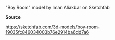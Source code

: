 "Boy Room" model by Iman Aliakbar on Sketchfab

**Source**

https://sketchfab.com/3d-models/boy-room-19035fc846034003b76e2914ba6dd7a6
